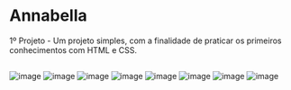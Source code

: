 # Annabella
1º Projeto - Um projeto simples, com a finalidade de praticar os primeiros conhecimentos com HTML e CSS.

##

![image](https://user-images.githubusercontent.com/61798509/99591813-1955fe80-29ce-11eb-9d09-f6dc0f3fa611.png)
![image](https://user-images.githubusercontent.com/61798509/99591835-1f4bdf80-29ce-11eb-8997-a39efa352d78.png)
![image](https://user-images.githubusercontent.com/61798509/99591852-2541c080-29ce-11eb-9c87-7ff4b2b46df8.png)
![image](https://user-images.githubusercontent.com/61798509/99591867-2a9f0b00-29ce-11eb-9d1c-30fce43db2e0.png)
![image](https://user-images.githubusercontent.com/61798509/99591879-2e329200-29ce-11eb-8a19-bb622e9da53d.png)
![image](https://user-images.githubusercontent.com/61798509/99591893-338fdc80-29ce-11eb-9e69-2d46f8f35ab2.png)
![image](https://user-images.githubusercontent.com/61798509/99591912-38ed2700-29ce-11eb-86fd-4b571b653bf6.png)
![image](https://user-images.githubusercontent.com/61798509/99591929-3e4a7180-29ce-11eb-8536-83d558d0e09a.png)
